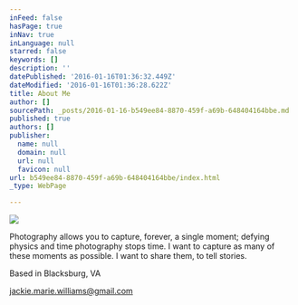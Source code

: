 ```yaml
---
inFeed: false
hasPage: true
inNav: true
inLanguage: null
starred: false
keywords: []
description: ''
datePublished: '2016-01-16T01:36:32.449Z'
dateModified: '2016-01-16T01:36:28.622Z'
title: About Me
author: []
sourcePath: _posts/2016-01-16-b549ee84-8870-459f-a69b-648404164bbe.md
published: true
authors: []
publisher:
  name: null
  domain: null
  url: null
  favicon: null
url: b549ee84-8870-459f-a69b-648404164bbe/index.html
_type: WebPage

---
```

![](https://the-grid-user-content.s3-us-west-2.amazonaws.com/da1b2c80-da73-49b4-a75a-aa5ca1eb199e.JPG)

Photography allows you to capture, forever, a single moment; defying physics and time photography stops time. I want to capture as many of these moments as possible. I want to share them, to tell stories. 

Based in Blacksburg, VA

jackie.marie.williams@gmail.com